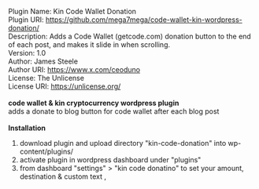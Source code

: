 Plugin Name: Kin Code Wallet Donation<br>
Plugin URI: https://github.com/mega7mega/code-wallet-kin-wordpress-donation/<br>
Description: Adds a Code Wallet (getcode.com) donation button to the end of each post, and makes it slide in when scrolling.<br>
Version: 1.0<br>
Author: James Steele<br>
Author URI: https://www.x.com/ceoduno<br>
License: The Unlicense<br>
License URI: https://unlicense.org/<br>
<br>
<b>code wallet & kin cryptocurrency wordpress plugin</b><br>
adds a donate to blog button for code wallet after each blog post <br>
 <br>
<b>Installation</b><br>
1. download plugin and upload directory "kin-code-donation" into wp-content/plugins/ <br>
2. activate plugin in wordpress dashboard under "plugins"
3. from dashboard "settings" > "kin code donatino" to set your amount, destination & custom text
,
